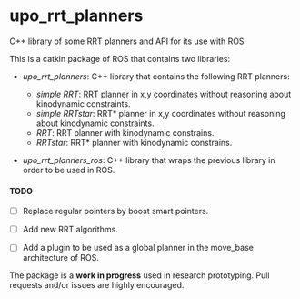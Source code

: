 # upo_rrt_planners
C++ library of some RRT planners and API for its use with ROS

This is a catkin package of ROS that contains two libraries:

* *upo_rrt_planners*: C++ library that contains the following RRT planners:

	- *simple RRT*: RRT planner in x,y coordinates without reasoning about kinodynamic constraints.
	- *simple RRTstar*: RRT* planner in x,y coordinates without reasoning about kinodynamic constraints.
	- *RRT*: RRT planner with kinodynamic constrains.
	- *RRTstar*: RRT* planner with kinodynamic constrains.


* *upo_rrt_planners_ros*: C++ library that wraps the previous library in order to be used in ROS. 


#### TODO
- [ ] Replace regular pointers by boost smart pointers. 
- [ ] Add new RRT algorithms.
- [ ] Add a plugin to be used as a global planner in the move_base architecture of ROS.


The package is a **work in progress** used in research prototyping. Pull requests and/or issues are highly encouraged.
